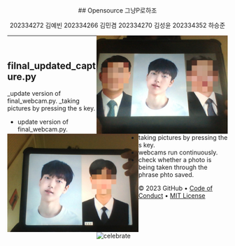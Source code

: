 <header>
## Opensource 그냥P로하조

202334272 김예빈 202334266 김민겸  202334270 김성윤 202334352 하승준

<img src=https://github.com/yebin0523/OpenSource/blob/main/photo/example_1.jpg width=300 align=right>
<img src=https://github.com/yebin0523/OpenSource/blob/main/photo/example_2.jpg width=300 align=left>

***
</header>


## filnal_updated_capture.py

_update version of final_webcam.py.
_taking pictures by pressing the s key.

<img src=https://octodex.github.com/images/collabocats.jpg alt=celebrate width=300 align=right>

- update version of final_webcam.py.
- taking pictures by pressing the s key.
- webcams run continuously.
- check whether a photo is being taken through the phrase phto saved.

&copy; 2023 GitHub &bull; [Code of Conduct](https://www.contributor-covenant.org/version/2/1/code_of_conduct/code_of_conduct.md) &bull; [MIT License](https://gh.io/mit)

</footer>
